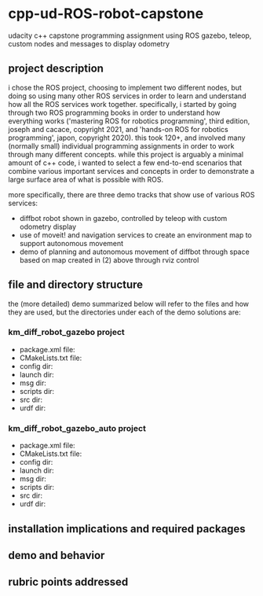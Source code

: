 # cpp-ud-ROS-robot-capstone
udacity c++ capstone programming assignment using ROS gazebo, teleop, custom nodes and messages to display odometry

## project description
i chose the ROS project, choosing to implement two different nodes, but doing so using many other ROS services in order to learn and understand how all the ROS services work together.  specifically, i started by going through two ROS programming books in order to understand how everything works ('mastering ROS for robotics programming', third edition, joseph and cacace, copyright 2021, and 'hands-on ROS for robotics programming', japon, copyright 2020). this took 120+, and involved many (normally small) individual programming assignments in order to work through many different concepts.  while this project is arguably a minimal amount of c++ code, i wanted to select a few end-to-end scenarios that combine various important services and concepts in order to demonstrate a large surface area of what is possible with ROS. 

more specifically, there are three demo tracks that show use of various ROS services:
* diffbot robot shown in gazebo, controlled by teleop with custom odometry display
* use of moveit! and navigation services to create an environment map to support autonomous movement 
* demo of planning and autonomous movement of diffbot through space based on map created in (2) above through rviz control

## file and directory structure
the (more detailed) demo summarized below will refer to the files and how they are used, but the directories under each of the demo solutions are:
### km_diff_robot_gazebo project
* package.xml file:
* CMakeLists.txt file:
* config dir: 
* launch dir:
* msg dir:
* scripts dir:
* src dir:
* urdf dir:

### km_diff_robot_gazebo_auto project
* package.xml file:
* CMakeLists.txt file:
* config dir: 
* launch dir:
* msg dir:
* scripts dir:
* src dir:
* urdf dir:


## installation implications and required packages


## demo and behavior


## rubric points addressed




